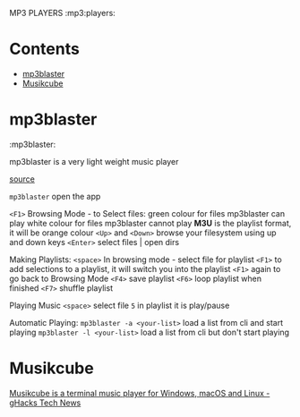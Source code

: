 MP3 PLAYERS
:mp3:players:

# Contents

- [mp3blaster](#mp3blaster)
- [Musikcube](#Musikcube)


# mp3blaster
:mp3blaster:

mp3blaster is a very light weight music player

[source](https://www.maketecheasier.com/mp3blaster-music-player-for-terminal/)

`mp3blaster` open the app

`<F1>` Browsing Mode - to Select files:
    green colour for files mp3blaster can play
    white colour for files mp3blaster cannot play
    **M3U** is the playlist format, it will be orange colour
    `<Up>` and `<Down>` browse your filesystem using up and down keys
    `<Enter>` select files | open dirs

Making Playlists:
    `<space>` In browsing mode - select file for playlist
    `<F1>` to add selections to a playlist, it will switch you into the playlist
    `<F1>` again to go back to Browsing Mode
    `<F4>` save playlist
    `<F6>` loop playlist when finished
    `<F7>` shuffle playlist

Playing Music
    `<space>` select file
    `5` in playlist it is play/pause

Automatic Playing:
    `mp3blaster -a <your-list>` load a list from cli and start playing
    `mp3blaster -l <your-list>` load a list from cli but don't start playing

# Musikcube

[Musikcube is a terminal music player for Windows, macOS and Linux - gHacks Tech News](https://www.ghacks.net/2019/11/09/musikcube-is-a-terminal-music-player-for-windows-macos-and-linux/)
